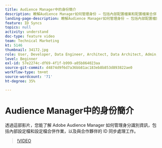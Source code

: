 ```yaml
---
title: Audience Manager中的身份簡介
description: 瞭解Audience Manager如何管理身份 — 包括內部配置檔案和配置檔案合併，以及與合作夥伴同步的ID。
landing-page-description: 瞭解Audience Manager如何管理身份 — 包括內部配置檔案和配置檔案合併，以及與合作夥伴同步的ID。
feature: ID Syncs
topics: null
activity: understand
doc-type: feature video
team: Technical Marketing
kt: 5146
thumbnail: 34172.jpg
role: User, Developer, Data Engineer, Architect, Data Architect, Admin, Leader
level: Beginner
exl-id: 57e2274c-df69-4f1f-b999-a05b864023aa
source-git-commit: d4874d9f6d7a36bb81ac183eb8b853d893822ae0
workflow-type: tm+mt
source-wordcount: '71'
ht-degree: 35%

---
```


# Audience Manager中的身份簡介

透過這部影片，您能了解 Adobe Audience Manager 如何管理身分識別資訊，包括內部設定檔和設定檔合併作業，以及與合作夥伴的 ID 同步處理工作。

>[!VIDEO](https://video.tv.adobe.com/v/34172/?quality=12)
